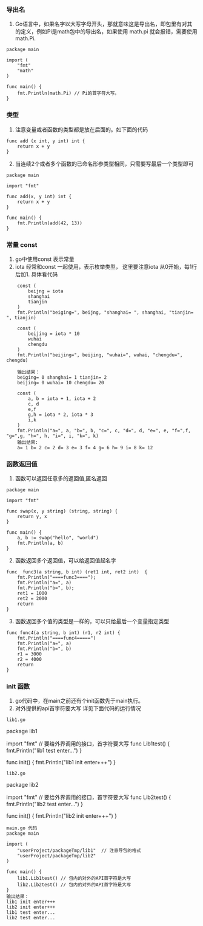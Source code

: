 ### 导出名
1. Go语言中，如果名字以大写字母开头，那就意味这是导出名，即包里有对其的定义，例如Pi是math包中的导出名，如果使用 math.pi 就会报错，需要使用math.Pi.
```
package main

import (
	"fmt"
	"math"
)

func main() {
	fmt.Println(math.Pi) // Pi的首字符大写。 
}
```

### 类型
1. 注意变量或者函数的类型都是放在后面的。如下面的代码
```
func add (x int, y int) int {
	return x + y
}

```
2. 当连续2个或者多个函数的已命名形参类型相同，只需要写最后一个类型即可
```
package main

import "fmt"

func add(x, y int) int {
	return x + y
}

func main() {
	fmt.Println(add(42, 13))
}
```

### 常量 const
1. go中使用const 表示常量
2. iota 经常和const 一起使用，表示枚举类型， 这里要注意iota 从0开始，每1行后加1. 具体看代码
```
	const (
		beijng = iota
		shanghai 
		tianjin 
	)
	fmt.Println("beiging=", beijng, "shanghai= ", shanghai, "tianjin= ", tianjin)

	const (
		beijing = iota * 10
		wuhai
		chengdu
	)
	fmt.Println("beijing=", beijing, "wuhai=", wuhai, "chengdu=", chengdu)

	输出结果：
	beiging= 0 shanghai= 1 tianjin= 2
	beijing= 0 wuhai= 10 chengdu= 20

	const (
		a, b = iota + 1, iota + 2
		c, d
		e,f
		g,h = iota * 2, iota * 3
		i,k
	)
	fmt.Println("a=", a, "b=", b, "c=", c, "d=", d, "e=", e, "f=",f, "g=",g, "h=", h, "i=", i, "k=", k)
	输出结果:
	a= 1 b= 2 c= 2 d= 3 e= 3 f= 4 g= 6 h= 9 i= 8 k= 12
```

### 函数返回值
1. 函数可以返回任意多的返回值,匿名返回
```
package main

import "fmt"

func swap(x, y string) (string, string) {
	return y, x
}

func main() {
	a, b := swap("hello", "world")
	fmt.Println(a, b)
}
```
2. 函数返回多个返回值，可以给返回值起名字
```
func  func3(a string, b int) (ret1 int, ret2 int)  {
	fmt.Println("====func3====");
	fmt.Println("a=", a)
	fmt.Println("b=", b);
	ret1 = 1000
	ret2 = 2000
	return 
}
```
3. 函数返回多个值的类型是一样的，可以只给最后一个变量指定类型
```
func func4(a string, b int) (r1, r2 int) {
	fmt.Println("====func4=====")
	fmt.Println("a=", a)
	fmt.Println("b=", b)
	r1 = 3000
	r2 = 4000
	return
}
```

### init 函数
1. go代码中，在main之前还有个init函数先于main执行。
2. 对外提供的api首字符要大写
详见下面代码的运行情况
```
lib1.go
```
package lib1

import "fmt"
// 要给外界调用的接口，首字符要大写
func Lib1test()  {
	fmt.Println("lib1 test enter...")
}

func init() {
	fmt.Println("lib1 init enter+++")
}
```
lib2.go
```
package lib2

import "fmt"
// 要给外界调用的接口，首字符要大写
func Lib2test()  {
	fmt.Println("lib2 test enter...")
}

func init() {
	fmt.Println("lib2 init enter+++")
}
```
main.go 代码
package main

import (
	"userProject/packageTmp/lib1"  // 注意导包的格式
	"userProject/packageTmp/lib2"
)

func main() {
	lib1.Lib1test() // 包内的对外的API首字符是大写
	lib2.Lib2test() // 包内的对外的API首字符是大写
}
输出结果：
lib1 init enter+++
lib2 init enter+++
lib1 test enter...
lib2 test enter...
```
